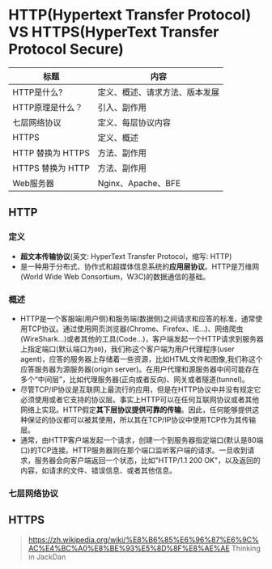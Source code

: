 # HTTP(Hypertext Transfer Protocol) VS HTTPS(HyperText Transfer Protocol Secure)

| 标题 | 内容 |
| --- | --- |
| HTTP是什么? | 定义、概述、请求方法、版本发展 |
| HTTP原理是什么？| 引入、副作用 |
| 七层网络协议 | 定义、每层协议内容 |
| HTTPS | 定义、概述 |
| HTTP 替换为 HTTPS | 方法、副作用 |
| HTTPS 替换为 HTTP | 方法、副作用 |
| Web服务器 | Nginx、Apache、BFE |

## HTTP

### 定义
- **超文本传输协议**(英文: HyperText Transfer Protocol，缩写: HTTP)
- 是一种用于分布式、协作式和超媒体信息系统的**应用层协议**。HTTP是万维网(World Wide Web Consortium，W3C)的数据通信的基础。


### 概述

- HTTP是一个客服端(用户侧)和服务端(数据侧)之间请求和应答的标准，通常使用TCP协议。通过使用网页浏览器(Chrome、Firefox、IE...)、网络爬虫(WireShark...)或者其他的工具(Code...)，客户端发起一个HTTP请求到服务器上指定端口(默认端口为`80`)，我们称这个客户端为用户代理程序(user agent)，应答的服务器上存储着一些资源，比如HTML文件和图像,我们称这个应答服务器为源服务器(origin server)。在用户代理和源服务器中间可能存在多个“中间层”，比如代理服务器(正向或者反向)、网关或者隧道(tunnel)。
- 尽管TCP/IP协议是互联网上最流行的应用，但是在HTTP协议中并没有规定它必须使用或者它支持的协议层。事实上HTTP可以在任何互联网协议或者其他网络上实现。HTTP假定**其下层协议提供可靠的传输**。因此，任何能够提供这种保证的协议都可以被其使用，所以其在TCP/IP协议中使用TCP作为其传输层。
- 通常，由HTTP客户端发起一个请求，创建一个到服务器指定端口(默认是80端口)的TCP连接。HTTP服务器则在那个端口监听客户端的请求。一旦收到请求，服务器会向客户端返回一个状态，比如"HTTP/1.1 200 OK"，以及返回的内容，如请求的文件、错误信息、或者其他信息。
### 七层网络协议

## HTTPS


> https://zh.wikipedia.org/wiki/%E8%B6%85%E6%96%87%E6%9C%AC%E4%BC%A0%E8%BE%93%E5%8D%8F%E8%AE%AE
> Thinking in JackDan